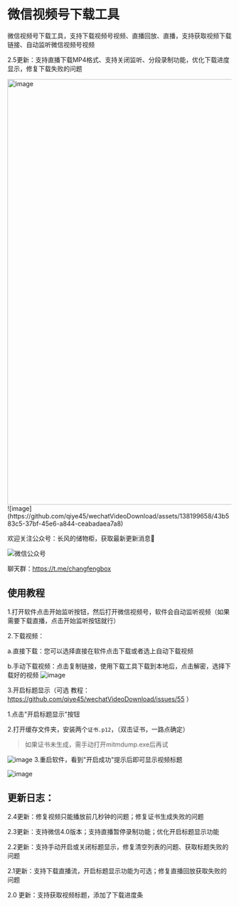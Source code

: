 # 微信视频号下载工具
微信视频号下载工具，支持下载视频号视频、直播回放、直播，支持获取视频下载链接、自动监听微信视频号视频

2.5更新：支持直播下载MP4格式、支持关闭监听、分段录制功能，优化下载进度显示，修复下载失败的问题

<img width="1097" height="956" alt="image" src="https://github.com/user-attachments/assets/74ab7925-d3ba-466b-9910-c76d1f522f38" />
![image](https://github.com/qiye45/wechatVideoDownload/assets/138199658/43b583c5-37bf-45e6-a844-ceabadaea7a8)

欢迎关注公众号：长风的储物柜，获取最新更新消息🥳

![微信公众号](https://github.com/user-attachments/assets/584c65c4-da1c-4e31-bd92-b18e3589483d)

聊天群：https://t.me/changfengbox

## 使用教程
1.打开软件点击开始监听按钮，然后打开微信视频号，软件会自动监听视频（如果需要下载直播，点击开始监听按钮就行）

2.下载视频：

  a.直接下载：您可以选择直接在软件点击下载或者选上自动下载视频
  
  b.手动下载视频：点击复制链接，使用下载工具下载到本地后，点击解密，选择下载好的视频
![image](https://github.com/qiye45/wechatVideoDownload/assets/138199658/a9211670-d729-4184-8692-b484a50eb8ae)

3.开启标题显示（可选 教程：https://github.com/qiye45/wechatVideoDownload/issues/55 ）

1.点击"开启标题显示"按钮

2.打开缓存文件夹，安装两个`证书.p12`，（双击证书，一路点确定）
> 如果证书未生成，需手动打开mitmdump.exe后再试

![image](https://github.com/user-attachments/assets/f5c717bd-66ae-48ed-83b5-5f843d2a25fa)
3.重启软件，看到"开启成功"提示后即可显示视频标题

![image](https://github.com/user-attachments/assets/80975841-dde3-4e05-a5d8-4c2bf0db0f9b)




## 更新日志：

2.4更新：修复视频只能播放前几秒钟的问题；修复证书生成失败的问题

2.3更新：支持微信4.0版本；支持直播暂停录制功能；优化开启标题显示功能

2.2更新：支持手动开启或关闭标题显示，修复清空列表的问题、获取标题失败的问题

2.1更新：支持下载直播流，开启标题显示功能为可选；修复直播回放获取失败的问题

2.0 更新：支持获取视频标题，添加了下载进度条
